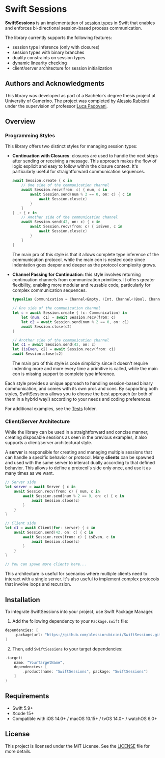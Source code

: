 # Swift Sessions

**SwiftSessions** is an implementation of [session types](https://en.wikipedia.org/wiki/Session_type) in Swift that enables and enforces bi-directional session-based process communication.

The library currently supports the following features:
- session type inference (only with closures)
- session types with binary branches
- duality constraints on session types
- dynamic linearity checking
- client/server architecture for session initialization

## Authors and Acknowledgments

This library was developed as part of a Bachelor’s degree thesis project at University of Camerino. The project was completed by [Alessio Rubicini](https://github.com/alessiorubicini) under the supervision of professor [Luca Padovani](https://github.com/boystrange).

## Overview

### Programming Styles
This library offers two distinct styles for managing session types:
- **Continuation with Closures**: closures are used to handle the next steps after sending or receiving a message. This approach makes the flow of logic explicit and easy to follow within the closure context. It's particularly useful for straightforward communication sequences. 
    
    ```swift
    await Session.create { c in
        // One side of the communication channel
        await Session.recv(from: c) { num, c in
            await Session.send(num % 2 == 0, on: c) { c in
                await Session.close(c)
            }
        }
    } _: { c in
        // Another side of the communication channel
        await Session.send(42, on: c) { c in
            await Session.recv(from: c) { isEven, c in
                await Session.close(c)
            }
        }   
    }
    ```
    
    The main pro of this style is that it allows complete type inference of the communication protocol, while the main con is nested code since indentation goes deeper and deeper as the protocol complexity grows.
    
- **Channel Passing for Continuation**: this style involves returning continuation channels from communication primitives. It offers greater flexibility, enabling more modular and reusable code, particularly for complex communication sequences.

    ```swift
    typealias Communication = Channel<Empty, (Int, Channel<(Bool, Channel<Empty, Empty>), Empty>)>
        
    // One side of the communication channel
    let c = await Session.create { (c: Communication) in
        let (num, c1) = await Session.recv(from: c)
        let c2 = await Session.send(num % 2 == 0, on: c1)
        await Session.close(c2)
    }

    // Another side of the communication channel
    let c1 = await Session.send(42, on: c)
    let (isEven, c2) = await Session.recv(from: c1)
    await Session.close(c2)
    ```
    
    The main pro of this style is code simplicity since it doesn't require indenting more and more every time a primitive is called, while the main con is missing support to complete type inference.

 Each style provides a unique approach to handling session-based binary communication, and comes with its own pros and cons. By supporting both styles, SwiftSessions allows you to choose the best approach (or both of them in a hybrid way!) according to your needs and coding preferences.
 
 For additional examples, see the [Tests](Tests) folder.
 
### Client/Server Architecture

While the library can be used in a straightforward and concise manner, creating disposable sessions as seen in the previous examples, it also supports a client/server architectural style.

A **server** is responsible for creating and managing multiple sessions that can handle a specific behavior or protocol. Many **clients** can be spawned and used with the same server to interact dually according to that defined behavior. This allows to define a protocol's side only once, and use it as many times as we want.

```swift
// Server side
let server = await Server { c in
    await Session.recv(from: c) { num, c in
        await Session.send(num % 2 == 0, on: c) { c in
            await Session.close(c)
        }
    }
}

// Client side
let c1 = await Client(for: server) { c in
    await Session.send(42, on: c) { c in
        await Session.recv(from: c) { isEven, c in
            await Session.close(c)
        }
    }
}

// You can spawn more clients here...
```
    
This architecture is useful for scenarios where multiple clients need to interact with a single server. It's also useful to implement complex protocols that involve loops and recursion.

## Installation

To integrate SwiftSessions into your project, use Swift Package Manager. 

1. Add the following dependency to your `Package.swift` file:

```swift
dependencies: [
    .package(url: "https://github.com/alessiorubicini/SwiftSessions.git", .upToNextMajor(from: "1.0.0"))
]
```

2. Then, add `SwiftSessions` to your target dependencies:

```swift
.target(
    name: "YourTargetName",
    dependencies: [
        .product(name: "SwiftSessions", package: "SwiftSessions")
    ]
)

```

## Requirements

- Swift 5.9+
- Xcode 15+
- Compatible with iOS 14.0+ / macOS 10.15+ / tvOS 14.0+ / watchOS 6.0+

## License

This project is licensed under the MIT License. See the [LICENSE](LICENSE) file for more details.
